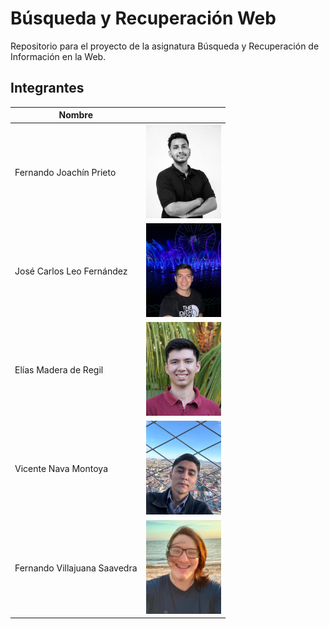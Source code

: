 # Búsqueda y Recuperación Web
Repositorio para el proyecto de la asignatura Búsqueda y Recuperación de Información en la Web.

## Integrantes

| Nombre                        | <!-- -->                                                           |
| ----------------------------- | ------------------------------------------------------------------ |
| Fernando Joachín Prieto       | <img src="./Team/foto-joachin.jpg" width="120" height="150" style="object-fit: cover;">       |
| José Carlos Leo Fernández     | <img src="./Team/foto-leo.JPG" width="120" height="150" style="object-fit: cover;">           |
| Elías Madera de Regil         | <img src="./Team/foto-elias.jpg" width="120" height="150" style="object-fit: cover;">         |
| Vicente Nava Montoya          | <img src="./Team/foto-vicente.jpg" width="120" height="150" style="object-fit: cover;">    |
| Fernando Villajuana Saavedra  | <img src="./Team/foto-villajuana.jpg" width="120" height="150" style="object-fit: cover;">    |
